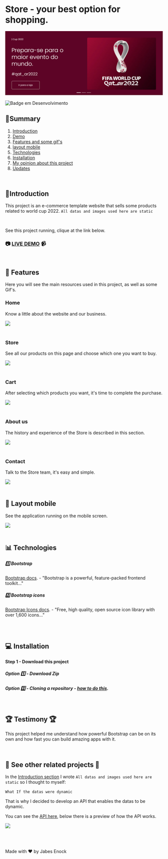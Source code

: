 # Store - your best option for shopping.
<img src="github/banner.PNG"></br>

![Badge em Desenvolvimento](http://img.shields.io/static/v1?label=STATUS&message=FINISHED&color=GREEN&style=for-the-badge)

## :bookmark_tabs:Summary

1. [Introduction](#Introduction)
2. [Demo](#live-demo)
3. [Features and some gif's ](#features-and-demo)
4. [layout mobile ](#layout-mobile)
5. [Technologies](#Technologies)
6. [Installation](#Installation)
7. [My opinion about this project](#opinion)
8. [Updates](#updates)


<div id="Introduction">
</br>

## :page_facing_up:Introduction
This project is an e-commerce template website that sells some products related to world cup 2022. 
```All datas and images used here are static```

</div>
</br>

<div id="live-demo">

See this project running, clique at the link below.
### :camera: [LIVE DEMO](https://store-cup-2022.vercel.app/index.html) :video_camera:
</div>
</br>


<div id="features-and-demo">

## :checkered_flag: Features
Here you will see the main resources used in this project, as well as some Gif's.
### Home
<p>Know a little about the website and our business.</p>
<img src="github/home.gif">
<br/><br/>

### Store
<p>See all our products on this page and choose which one you want to buy.</p>
<img src="github/store.gif">
<br/><br/>

### Cart
<p>After selecting which products you want, it's time to complete the purchase.</p>
<img src="github/cart.gif">
<br/><br/>

### About us 
<p>The history and experience of the Store is described in this section.</p>
<img src="github/about_us.gif">
<br/><br/>

### Contact 
<p>Talk to the Store team, it's easy and simple.</p>
<img src="github/contact.gif">
<br/><br/>


<div id="layout-mobile">

## :iphone: Layout mobile
<p>See the application running on the mobile screen.</p>
<img src="github/layout_mobile.gif">
</br></br>

</div>

<div id="Technologies">

## :bar_chart: Technologies

##### :one: Bootstrap
[Bootstrap docs](https://getbootstrap.com/docs/5.2/getting-started/introduction/). - "Bootstrap is a powerful, feature-packed frontend toolkit..."
</br>

##### :two:  Bootstrap icons
[Bootstrap Icons docs](https://icons.getbootstrap.com/). - "Free, high quality, open source icon library with over 1,600 icons..."

</div>
</br><br>

<div id="Installation">

## :computer: Installation

#### Step 1 - Download this project
  ##### Option :one: - Download Zip 
  ##### Option :two: - Cloning a repository - [how to do this](https://docs.github.com/en/repositories/creating-and-managing-repositories/cloning-a-repository). 
</br>

</div>

<div id="opinion">

## :trophy: Testimony :trophy:
This project helped me understand how powerful Bootstrap can be on its own and how fast you can build amazing apps with it.
</div>
</br>


<div id="updates">

## :newspaper: See other related projects  :newspaper:

In the [Introduction section](#Introduction)  I wrote ```All datas and images used here are static``` so I thought to myself: 
      
    What If the datas were dynamic
That is why I decided to develop an API that enables the datas to be dynamic.

You can see the [API here](https://github.com/Jabes-Enock/API-store-world-cup-2022-adonisjs), below there is a preview of how the API works.

<img src="github/api_store_preview.gif">

</div>

</br></br>

Made with :heart: by Jabes Enock